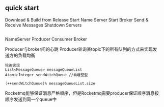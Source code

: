 
## quick start
Download & Build from Release
Start Name Server
Start Broker
Send & Receive Messages
Shutdown Servers


## 

NameServer
Producer
Consumer
Broker

Producer与broker间的心跳
Producer轮询某topic下的所有队列的方式来实现发送方的负载均衡

	轮询实现
	List<MessageQueue> messageQueueList
	AtomicInteger sendWitchQueue //自增整型
	
	(++sendWitchQueue)% messageQueueList.size
	
Rocketmq能够保证消息严格顺序，但是Rocketmq需要producer保证顺序消息按顺序发送到同一个queue中